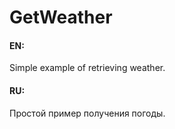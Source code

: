 ﻿GetWeather
===========

#### EN:
Simple example of retrieving weather.

#### RU:
Простой пример получения погоды.
